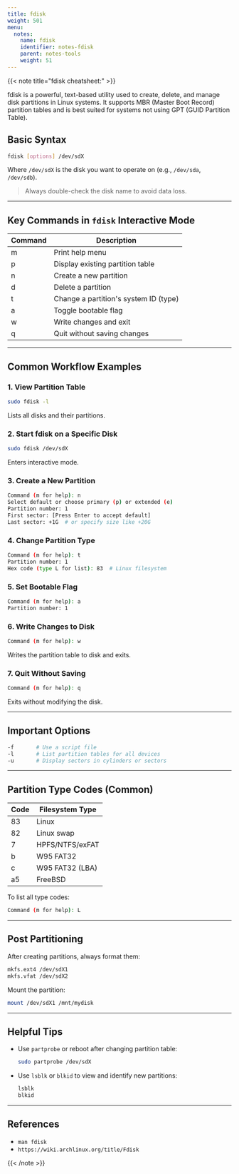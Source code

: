 ```yaml
---
title: fdisk
weight: 501
menu:
  notes:
    name: fdisk
    identifier: notes-fdisk
    parent: notes-tools
    weight: 51
---
```

<div style="display: block; width: 100%; max-width: none;">

{{< note title="fdisk cheatsheet:" >}}

fdisk is a powerful, text-based utility used to create, delete, and manage disk partitions in Linux systems. It supports MBR (Master Boot Record) partition tables and is best suited for systems not using GPT (GUID Partition Table).

## Basic Syntax

```bash
fdisk [options] /dev/sdX
```

Where `/dev/sdX` is the disk you want to operate on (e.g., `/dev/sda`, `/dev/sdb`).

> Always double-check the disk name to avoid data loss.

---

## Key Commands in `fdisk` Interactive Mode

| Command | Description                                 |
|---------|---------------------------------------------|
| m       | Print help menu                             |
| p       | Display existing partition table            |
| n       | Create a new partition                      |
| d       | Delete a partition                          |
| t       | Change a partition's system ID (type)       |
| a       | Toggle bootable flag                        |
| w       | Write changes and exit                      |
| q       | Quit without saving changes                 |


---

## Common Workflow Examples

### 1. View Partition Table

```bash
sudo fdisk -l
```

Lists all disks and their partitions.

### 2. Start fdisk on a Specific Disk

```bash
sudo fdisk /dev/sdX
```

Enters interactive mode.

### 3. Create a New Partition

```bash
Command (m for help): n
Select default or choose primary (p) or extended (e)
Partition number: 1
First sector: [Press Enter to accept default]
Last sector: +1G  # or specify size like +20G
```

### 4. Change Partition Type

```bash
Command (m for help): t
Partition number: 1
Hex code (type L for list): 83  # Linux filesystem
```

### 5. Set Bootable Flag

```bash
Command (m for help): a
Partition number: 1
```

### 6. Write Changes to Disk

```bash
Command (m for help): w
```

Writes the partition table to disk and exits.

### 7. Quit Without Saving

```bash
Command (m for help): q
```

Exits without modifying the disk.

---

## Important Options

```bash
-f       # Use a script file
-l       # List partition tables for all devices
-u       # Display sectors in cylinders or sectors
```

---

## Partition Type Codes (Common)

| Code | Filesystem Type       |
|------|------------------------|
| 83   | Linux                  |
| 82   | Linux swap             |
| 7    | HPFS/NTFS/exFAT        |
| b    | W95 FAT32              |
| c    | W95 FAT32 (LBA)        |
| a5   | FreeBSD                |

To list all type codes:

```bash
Command (m for help): L
```

---

## Post Partitioning

After creating partitions, always format them:

```bash
mkfs.ext4 /dev/sdX1
mkfs.vfat /dev/sdX2
```

Mount the partition:

```bash
mount /dev/sdX1 /mnt/mydisk
```

---

## Helpful Tips

- Use `partprobe` or reboot after changing partition table:
  ```bash
  sudo partprobe /dev/sdX
  ```
- Use `lsblk` or `blkid` to view and identify new partitions:
  ```bash
  lsblk
  blkid
  ```

---

## References

- `man fdisk`
- `https://wiki.archlinux.org/title/Fdisk`

{{< /note >}}
</div>
